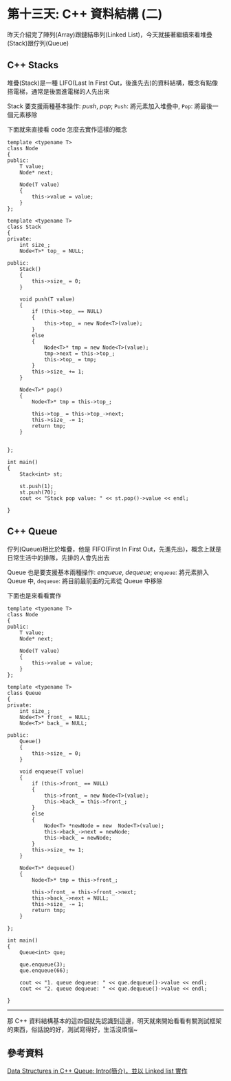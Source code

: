 # 第十三天: C++ 資料結構 (二)

昨天介紹完了陣列(Array)跟鏈結串列(Linked List)，今天就接著繼續來看堆疊(Stack)跟佇列(Queue)

## C++ Stacks

堆疊(Stack)是一種 LIFO(Last In First Out，後進先去)的資料結構，概念有點像搭電梯，通常是後面進電梯的人先出來

Stack 要支援兩種基本操作: _push_, _pop_; `Push`: 將元素加入堆疊中, `Pop`: 將最後一個元素移除

下面就來直接看 code 怎麼去實作這樣的概念

```
template <typename T>
class Node
{
public:
	T value;
	Node* next;

	Node(T value)
	{
		this->value = value;
	}
};

template <typename T>
class Stack
{
private:
	int size_;
	Node<T>* top_ = NULL;

public:
	Stack()
	{
		this->size_ = 0;
	}

	void push(T value)
	{
		if (this->top_ == NULL)
		{
			this->top_ = new Node<T>(value);
		}
		else
		{
			Node<T>* tmp = new Node<T>(value);
			tmp->next = this->top_;
			this->top_ = tmp;
		}
		this->size_ += 1;
	}

	Node<T>* pop()
	{
		Node<T>* tmp = this->top_;

		this->top_ = this->top_->next;
		this->size_ -= 1;
		return tmp;
	}


};

int main()
{
	Stack<int> st;

	st.push(1);
	st.push(70);
	cout << "Stack pop value: " << st.pop()->value << endl;

}
```

## C++ Queue

佇列(Queue)相比於堆疊，他是 FIFO(First In First Out，先進先出)，概念上就是日常生活中的排隊，先排的人會先出去

Queue 也是要支援基本兩種操作: _enqueue_, _dequeue_; `enqueue`: 將元素排入 Queue 中, `dequeue`: 將目前最前面的元素從 Queue 中移除

下面也是來看看實作

```
template <typename T>
class Node
{
public:
	T value;
	Node* next;

	Node(T value)
	{
		this->value = value;
	}
};

template <typename T>
class Queue
{
private:
	int size_;
	Node<T>* front_ = NULL;
	Node<T>* back_ = NULL;

public:
	Queue()
	{
		this->size_ = 0;
	}

    void enqueue(T value)
    {
        if (this->front_ == NULL)
        {
            this->front_ = new Node<T>(value);
            this->back_ = this->front_;
        }
        else
        {
            Node<T> *newNode = new  Node<T>(value);
            this->back_->next = newNode;
            this->back_ = newNode;
        }
        this->size_ += 1;
    }

    Node<T>* dequeue()
    {
        Node<T>* tmp = this->front_;

        this->front_ = this->front_->next;
        this->back_->next = NULL;
        this->size_ -= 1;
        return tmp;
    }

};

int main()
{
	Queue<int> que;

    que.enqueue(3);
    que.enqueue(66);

    cout << "1. queue dequeue: " << que.dequeue()->value << endl;
    cout << "2. queue dequeue: " << que.dequeue()->value << endl;

}
```

---

那 C++ 資料結構基本的這四個就先認識到這邊，明天就來開始看看有關測試框架的東西，俗話說的好，測試寫得好，生活沒煩惱~

## 參考資料

[Data Structures in C++ ](https://towardsdatascience.com/data-structures-in-c-part-1-b64613b0138d)
[Queue: Intro(簡介)，並以 Linked list 實作](http://alrightchiu.github.io/SecondRound/queue-introjian-jie-bing-yi-linked-listshi-zuo.html)
